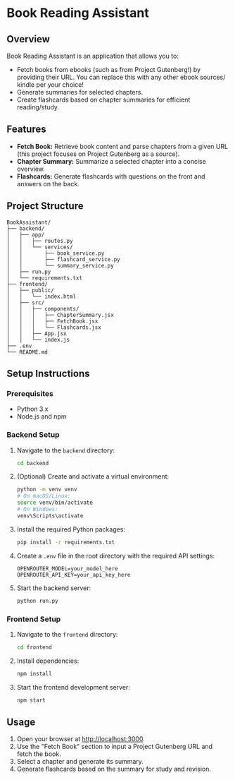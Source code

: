 # Book Reading Assistant

## Overview
Book Reading Assistant is an application that allows you to:
- Fetch books from ebooks (such as from Project Gutenberg!) by providing their URL. You can replace this with any other ebook sources/ kindle per your choice!
- Generate summaries for selected chapters.
- Create flashcards based on chapter summaries for efficient reading/study.

## Features
- **Fetch Book:** Retrieve book content and parse chapters from a given URL (this project focuses on Project Gutenberg as a source).
- **Chapter Summary:** Summarize a selected chapter into a concise overview.
- **Flashcards:** Generate flashcards with questions on the front and answers on the back.

## Project Structure
```
BookAssistant/
├── backend/
│   ├── app/
│   │   ├── routes.py
│   │   └── services/
│   │       ├── book_service.py
│   │       ├── flashcard_service.py
│   │       └── summary_service.py
│   ├── run.py
│   └── requirements.txt
├── frontend/
│   ├── public/
│   │   └── index.html
│   ├── src/
│   │   ├── components/
│   │   │   ├── ChapterSummary.jsx
│   │   │   ├── FetchBook.jsx
│   │   │   └── Flashcards.jsx
│   │   ├── App.jsx
│   │   └── index.js
├── .env
└── README.md
```

## Setup Instructions

### Prerequisites
- Python 3.x
- Node.js and npm

### Backend Setup
1. Navigate to the `backend` directory:
   ```bash
   cd backend
   ```
2. (Optional) Create and activate a virtual environment:
   ```bash
   python -m venv venv
   # On macOS/Linux:
   source venv/bin/activate
   # On Windows:
   venv\Scripts\activate
   ```
3. Install the required Python packages:
   ```bash
   pip install -r requirements.txt
   ```
4. Create a `.env` file in the root directory with the required API settings:
   ```env
   OPENROUTER_MODEL=your_model_here
   OPENROUTER_API_KEY=your_api_key_here
   ```
5. Start the backend server:
   ```bash
   python run.py
   ```

### Frontend Setup
1. Navigate to the `frontend` directory:
   ```bash
   cd frontend
   ```
2. Install dependencies:
   ```bash
   npm install
   ```
3. Start the frontend development server:
   ```bash
   npm start
   ```

## Usage
1. Open your browser at [http://localhost:3000](http://localhost:3000).
2. Use the "Fetch Book" section to input a Project Gutenberg URL and fetch the book.
3. Select a chapter and generate its summary.
4. Generate flashcards based on the summary for study and revision.